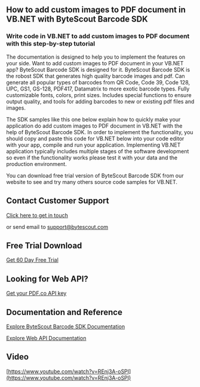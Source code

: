 ## How to add custom images to PDF document in VB.NET with ByteScout Barcode SDK

### Write code in VB.NET to add custom images to PDF document with this step-by-step tutorial

The documentation is designed to help you to implement the features on your side. Want to add custom images to PDF document in your VB.NET app? ByteScout Barcode SDK is designed for it. ByteScout Barcode SDK is the robost SDK that generates high quality barcode images and pdf. Can generate all popular types of barcodes from QR Code, Code 39, Code 128, UPC, GS1, GS-128, PDF417, Datamatrix to more exotic barcode types. Fully customizable fonts, colors, print sizes. Includes special functions to ensure output quality, and tools for adding barcodes to new or existing pdf files and images.

The SDK samples like this one below explain how to quickly make your application do add custom images to PDF document in VB.NET with the help of ByteScout Barcode SDK. In order to implement the functionality, you should copy and paste this code for VB.NET below into your code editor with your app, compile and run your application. Implementing VB.NET application typically includes multiple stages of the software development so even if the functionality works please test it with your data and the production environment.

You can download free trial version of ByteScout Barcode SDK from our website to see and try many others source code samples for VB.NET.

## Contact Customer Support

[Click here to get in touch](https://bytescout.zendesk.com/hc/en-us/requests/new?subject=ByteScout%20Barcode%20SDK%20Question)

or send email to [support@bytescout.com](mailto:support@bytescout.com?subject=ByteScout%20Barcode%20SDK%20Question) 

## Free Trial Download

[Get 60 Day Free Trial](https://bytescout.com/download/web-installer?utm_source=github-readme)

## Looking for Web API? 

[Get your PDF.co API key](https://pdf.co/documentation/api?utm_source=github-readme)

## Documentation and Reference

[Explore ByteScout Barcode SDK Documentation](https://bytescout.com/documentation/index.html?utm_source=github-readme)

[Explore Web API Documentation](https://pdf.co/documentation/api?utm_source=github-readme)

## Video

[https://www.youtube.com/watch?v=REnj3A-oSPI](https://www.youtube.com/watch?v=REnj3A-oSPI)